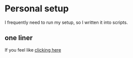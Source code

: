 # Personal setup

I frequently need to run my setup, so I written it into scripts.

## one liner

If you feel like [clicking here](https://boxstarter.org/package/url?https://raw.githubusercontent.com/casz/setup/master/windows.ps1)
